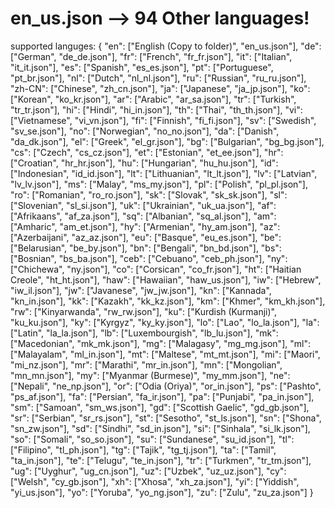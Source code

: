 # en_us.json --> 94 Other languages!
supported languges:
{
    "en": ["English (Copy to folder)", "en_us.json"],
    "de": ["German", "de_de.json"],
    "fr": ["French", "fr_fr.json"],
    "it": ["Italian", "it_it.json"],
    "es": ["Spanish", "es_es.json"],
    "pt": ["Portuguese", "pt_br.json"],
    "nl": ["Dutch", "nl_nl.json"],
    "ru": ["Russian", "ru_ru.json"],
    "zh-CN": ["Chinese", "zh_cn.json"],
    "ja": ["Japanese", "ja_jp.json"],
    "ko": ["Korean", "ko_kr.json"],
    "ar": ["Arabic", "ar_sa.json"],
    "tr": ["Turkish", "tr_tr.json"],
    "hi": ["Hindi", "hi_in.json"],
    "th": ["Thai", "th_th.json"],
    "vi": ["Vietnamese", "vi_vn.json"],
    "fi": ["Finnish", "fi_fi.json"],
    "sv": ["Swedish", "sv_se.json"],
    "no": ["Norwegian", "no_no.json"],
    "da": ["Danish", "da_dk.json"],
    "el": ["Greek", "el_gr.json"],
    "bg": ["Bulgarian", "bg_bg.json"],
    "cs": ["Czech", "cs_cz.json"],
    "et": ["Estonian", "et_ee.json"],
    "hr": ["Croatian", "hr_hr.json"],
    "hu": ["Hungarian", "hu_hu.json"],
    "id": ["Indonesian", "id_id.json"],
    "lt": ["Lithuanian", "lt_lt.json"],
    "lv": ["Latvian", "lv_lv.json"],
    "ms": ["Malay", "ms_my.json"],
    "pl": ["Polish", "pl_pl.json"],
    "ro": ["Romanian", "ro_ro.json"],
    "sk": ["Slovak", "sk_sk.json"],
    "sl": ["Slovenian", "sl_si.json"],
    "uk": ["Ukrainian", "uk_ua.json"],
    "af": ["Afrikaans", "af_za.json"],
    "sq": ["Albanian", "sq_al.json"],
    "am": ["Amharic", "am_et.json"],
    "hy": ["Armenian", "hy_am.json"],
    "az": ["Azerbaijani", "az_az.json"],
    "eu": ["Basque", "eu_es.json"],
    "be": ["Belarusian", "be_by.json"],
    "bn": ["Bengali", "bn_bd.json"],
    "bs": ["Bosnian", "bs_ba.json"],
    "ceb": ["Cebuano", "ceb_ph.json"],
    "ny": ["Chichewa", "ny.json"],
    "co": ["Corsican", "co_fr.json"],
    "ht": ["Haitian Creole", "ht_ht.json"],
    "haw": ["Hawaiian", "haw_us.json"],
    "iw": ["Hebrew", "iw_il.json"],
    "jw": ["Javanese", "jw_jw.json"],
    "kn": ["Kannada", "kn_in.json"],
    "kk": ["Kazakh", "kk_kz.json"],
    "km": ["Khmer", "km_kh.json"],
    "rw": ["Kinyarwanda", "rw_rw.json"],
    "ku": ["Kurdish (Kurmanji)", "ku_ku.json"],
    "ky": ["Kyrgyz", "ky_ky.json"],
    "lo": ["Lao", "lo_la.json"],
    "la": ["Latin", "la_la.json"],
    "lb": ["Luxembourgish", "lb_lu.json"],
    "mk": ["Macedonian", "mk_mk.json"],
    "mg": ["Malagasy", "mg_mg.json"],
    "ml": ["Malayalam", "ml_in.json"],
    "mt": ["Maltese", "mt_mt.json"],
    "mi": ["Maori", "mi_nz.json"],
    "mr": ["Marathi", "mr_in.json"],
    "mn": ["Mongolian", "mn_mn.json"],
    "my": ["Myanmar (Burmese)", "my_mm.json"],
    "ne": ["Nepali", "ne_np.json"],
    "or": ["Odia (Oriya)", "or_in.json"],
    "ps": ["Pashto", "ps_af.json"],
    "fa": ["Persian", "fa_ir.json"],
    "pa": ["Punjabi", "pa_in.json"],
    "sm": ["Samoan", "sm_ws.json"],
    "gd": ["Scottish Gaelic", "gd_gb.json"],
    "sr": ["Serbian", "sr_rs.json"],
    "st": ["Sesotho", "st_ls.json"],
    "sn": ["Shona", "sn_zw.json"],
    "sd": ["Sindhi", "sd_in.json"],
    "si": ["Sinhala", "si_lk.json"],
    "so": ["Somali", "so_so.json"],
    "su": ["Sundanese", "su_id.json"],
    "tl": ["Filipino", "tl_ph.json"],
    "tg": ["Tajik", "tg_tj.json"],
    "ta": ["Tamil", "ta_in.json"],
    "te": ["Telugu", "te_in.json"],
    "tr": ["Turkmen", "tr_tm.json"],
    "ug": ["Uyghur", "ug_cn.json"],
    "uz": ["Uzbek", "uz_uz.json"],
    "cy": ["Welsh", "cy_gb.json"],
    "xh": ["Xhosa", "xh_za.json"],
    "yi": ["Yiddish", "yi_us.json"],
    "yo": ["Yoruba", "yo_ng.json"],
    "zu": ["Zulu", "zu_za.json"]
}
